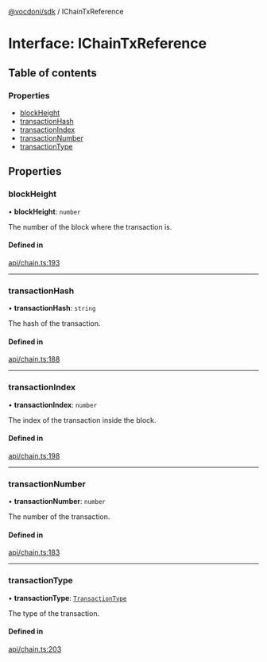 [@vocdoni/sdk](/sdk) / IChainTxReference

# Interface: IChainTxReference

## Table of contents

### Properties

- [blockHeight](IChainTxReference#blockheight)
- [transactionHash](IChainTxReference#transactionhash)
- [transactionIndex](IChainTxReference#transactionindex)
- [transactionNumber](IChainTxReference#transactionnumber)
- [transactionType](IChainTxReference#transactiontype)

## Properties

### blockHeight

• **blockHeight**: `number`

The number of the block where the transaction is.

#### Defined in

[api/chain.ts:193](https://github.com/vocdoni/vocdoni-sdk/blob/66360b95227306027699be0e80826ca7975027a0/src/api/chain.ts#L193)

___

### transactionHash

• **transactionHash**: `string`

The hash of the transaction.

#### Defined in

[api/chain.ts:188](https://github.com/vocdoni/vocdoni-sdk/blob/66360b95227306027699be0e80826ca7975027a0/src/api/chain.ts#L188)

___

### transactionIndex

• **transactionIndex**: `number`

The index of the transaction inside the block.

#### Defined in

[api/chain.ts:198](https://github.com/vocdoni/vocdoni-sdk/blob/66360b95227306027699be0e80826ca7975027a0/src/api/chain.ts#L198)

___

### transactionNumber

• **transactionNumber**: `number`

The number of the transaction.

#### Defined in

[api/chain.ts:183](https://github.com/vocdoni/vocdoni-sdk/blob/66360b95227306027699be0e80826ca7975027a0/src/api/chain.ts#L183)

___

### transactionType

• **transactionType**: [`TransactionType`](../enums/TransactionType)

The type of the transaction.

#### Defined in

[api/chain.ts:203](https://github.com/vocdoni/vocdoni-sdk/blob/66360b95227306027699be0e80826ca7975027a0/src/api/chain.ts#L203)
